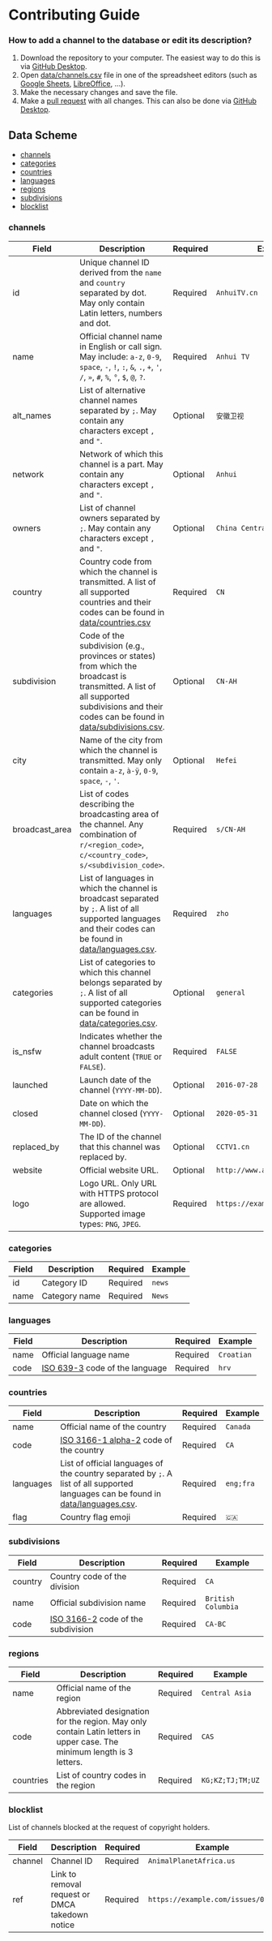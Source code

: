 # Contributing Guide

### How to add a channel to the database or edit its description?

1. Download the repository to your computer. The easiest way to do this is via [GitHub Desktop](https://desktop.github.com/).
2. Open [data/channels.csv](data/channels.csv) file in one of the spreadsheet editors (such as [Google Sheets](https://www.google.com/sheets/about/), [LibreOffice](https://www.libreoffice.org/discover/libreoffice/), ...).
3. Make the necessary changes and save the file.
4. Make a [pull request](https://docs.github.com/en/pull-requests/collaborating-with-pull-requests/proposing-changes-to-your-work-with-pull-requests/about-pull-requests) with all changes. This can also be done via [GitHub Desktop](https://desktop.github.com/).

## Data Scheme

- [channels](#channels)
- [categories](#categories)
- [countries](#countries)
- [languages](#languages)
- [regions](#regions)
- [subdivisions](#subdivisions)
- [blocklist](#blocklist)

### channels

| Field          | Description                                                                                                                                                                                                       | Required | Example                        |
| -------------- | ----------------------------------------------------------------------------------------------------------------------------------------------------------------------------------------------------------------- | -------- | ------------------------------ |
| id             | Unique channel ID derived from the `name` and `country` separated by dot. May only contain Latin letters, numbers and dot.                                                                                        | Required | `AnhuiTV.cn`                   |
| name           | Official channel name in English or call sign. May include: `a-z`, `0-9`, `space`, `-`, `!`, `:`, `&`, `.`, `+`, `'`, `/`, `»`, `#`, `%`, `°`, `$`, `@`, `?`.                                                     | Required | `Anhui TV`                     |
| alt_names      | List of alternative channel names separated by `;`. May contain any characters except `,` and `"`.                                                                                                                | Optional | `安徽卫视`                     |
| network        | Network of which this channel is a part. May contain any characters except `,` and `"`.                                                                                                                           | Optional | `Anhui`                        |
| owners         | List of channel owners separated by `;`. May contain any characters except `,` and `"`.                                                                                                                           | Optional | `China Central Television`     |
| country        | Country code from which the channel is transmitted. A list of all supported countries and their codes can be found in [data/countries.csv](data/countries.csv)                                                    | Required | `CN`                           |
| subdivision    | Code of the subdivision (e.g., provinces or states) from which the broadcast is transmitted. A list of all supported subdivisions and their codes can be found in [data/subdivisions.csv](data/subdivisions.csv). | Optional | `CN-AH`                        |
| city           | Name of the city from which the channel is transmitted. May only contain `a-z`, `à-ÿ`, `0-9`, `space`, `-`, `'`.                                                                                                  | Optional | `Hefei`                        |
| broadcast_area | List of codes describing the broadcasting area of the channel. Any combination of `r/<region_code>`, `c/<country_code>`, `s/<subdivision_code>`.                                                                  | Required | `s/CN-AH`                      |
| languages      | List of languages in which the channel is broadcast separated by `;`. A list of all supported languages and their codes can be found in [data/languages.csv](data/languages.csv).                                 | Required | `zho`                          |
| categories     | List of categories to which this channel belongs separated by `;`. A list of all supported categories can be found in [data/categories.csv](data/categories.csv).                                                 | Optional | `general`                      |
| is_nsfw        | Indicates whether the channel broadcasts adult content (`TRUE` or `FALSE`).                                                                                                                                       | Required | `FALSE`                        |
| launched       | Launch date of the channel (`YYYY-MM-DD`).                                                                                                                                                                        | Optional | `2016-07-28`                   |
| closed         | Date on which the channel closed (`YYYY-MM-DD`).                                                                                                                                                                  | Optional | `2020-05-31`                   |
| replaced_by    | The ID of the channel that this channel was replaced by.                                                                                                                                                          | Optional | `CCTV1.cn`                     |
| website        | Official website URL.                                                                                                                                                                                             | Optional | `http://www.ahtv.cn/`          |
| logo           | Logo URL. Only URL with HTTPS protocol are allowed. Supported image types: `PNG`, `JPEG`.                                                                                                                         | Required | `https://example.com/logo.png` |

### categories

| Field | Description   | Required | Example |
| ----- | ------------- | -------- | ------- |
| id    | Category ID   | Required | `news`  |
| name  | Category name | Required | `News`  |

### languages

| Field | Description                                                               | Required | Example    |
| ----- | ------------------------------------------------------------------------- | -------- | ---------- |
| name  | Official language name                                                    | Required | `Croatian` |
| code  | [ISO 639-3](https://en.wikipedia.org/wiki/ISO_639-3) code of the language | Required | `hrv`      |

### countries

| Field     | Description                                                                                                                                             | Required | Example   |
| --------- | ------------------------------------------------------------------------------------------------------------------------------------------------------- | -------- | --------- |
| name      | Official name of the country                                                                                                                            | Required | `Canada`  |
| code      | [ISO 3166-1 alpha-2](https://en.wikipedia.org/wiki/ISO_3166-1_alpha-2) code of the country                                                              | Required | `CA`      |
| languages | List of official languages of the country separated by `;`. A list of all supported languages can be found in [data/languages.csv](data/languages.csv). | Required | `eng;fra` |
| flag      | Country flag emoji                                                                                                                                      | Required | `🇨🇦`      |

### subdivisions

| Field   | Description                                                                    | Required | Example            |
| ------- | ------------------------------------------------------------------------------ | -------- | ------------------ |
| country | Country code of the division                                                   | Required | `CA`               |
| name    | Official subdivision name                                                      | Required | `British Columbia` |
| code    | [ISO 3166-2](https://en.wikipedia.org/wiki/ISO_3166-2) code of the subdivision | Required | `CA-BC`            |

### regions

| Field     | Description                                                                                                            | Required | Example          |
| --------- | ---------------------------------------------------------------------------------------------------------------------- | -------- | ---------------- |
| name      | Official name of the region                                                                                            | Required | `Central Asia`   |
| code      | Abbreviated designation for the region. May only contain Latin letters in upper case. The minimum length is 3 letters. | Required | `CAS`            |
| countries | List of country codes in the region                                                                                    | Required | `KG;KZ;TJ;TM;UZ` |

### blocklist

List of channels blocked at the request of copyright holders.

| Field   | Description                                     | Required | Example                           |
| ------- | ----------------------------------------------- | -------- | --------------------------------- |
| channel | Channel ID                                      | Required | `AnimalPlanetAfrica.us`           |
| ref     | Link to removal request or DMCA takedown notice | Required | `https://example.com/issues/0000` |
